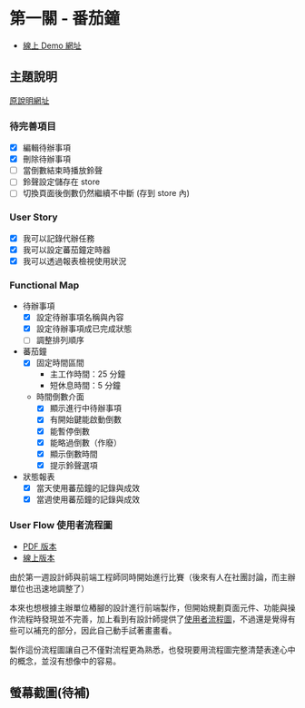 # 第一關 - 番茄鐘

- [線上 Demo 網址](https://littlegreening.github.io/2019-thef2e/week1/)

## 主題說明

[原說明網址](https://challenge.thef2e.com/news/12)

### 待完善項目

- [x] 編輯待辦事項
- [x] 刪除待辦事項
- [ ] 當倒數結束時播放鈴聲
- [ ] 鈴聲設定儲存在 store
- [ ] 切換頁面後倒數仍然繼續不中斷 (存到 store 內)

### User Story

- [x] 我可以記錄代辦任務
- [x] 我可以設定蕃茄鐘定時器
- [x] 我可以透過報表檢視使用狀況

### Functional Map

- 待辦事項
  - [x] 設定待辦事項名稱與內容
  - [x] 設定待辦事項成已完成狀態
  - [ ] 調整排列順序
- 蕃茄鐘
  - [x] 固定時間區間
    - 主工作時間：25 分鐘
    - 短休息時間：5 分鐘
  - 時間倒數介面
    - [x] 顯示進行中待辦事項
    - [x] 有開始鍵能啟動倒數
    - [x] 能暫停倒數
    - [x] 能略過倒數（作廢）
    - [x] 顯示倒數時間
    - [x] 提示鈴聲選項
- 狀態報表
  - [x] 當天使用蕃茄鐘的記錄與成效
  - [x] 當週使用蕃茄鐘的記錄與成效

### User Flow 使用者流程圖

- [PDF 版本](https://drive.google.com/file/d/1we-81vTHUdDFzKiz0Sk40gq6w64CuD4D/view?usp=sharing)
- [線上版本](https://6eney2.axshare.com/home.html)

由於第一週設計師與前端工程師同時開始進行比賽（後來有人在社團討論，而主辦單位也迅速地調整了）

本來也想根據主辦單位樁腳的設計進行前端製作，但開始規劃頁面元件、功能與操作流程時發現並不完善，加上看到有設計師提供了[使用者流程圖](https://xd.adobe.com/spec/b8c6d8a8-8b9a-43e0-4e2d-94b187089f57-cef7/screen/afbff681-d6b8-4819-ae72-2b8edd59f693/user-flow)，不過還是覺得有些可以補充的部分，因此自己動手試著畫畫看。

製作這份流程圖讓自己不僅對流程更為熟悉，也發現要用流程圖完整清楚表達心中的概念，並沒有想像中的容易。

## 螢幕截圖(待補)
